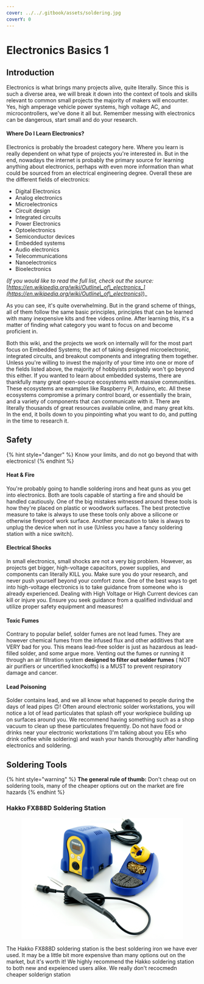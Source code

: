 ```yaml
---
cover: ../../.gitbook/assets/soldering.jpg
coverY: 0
---
```


# Electronics Basics 1

## Introduction

Electronics is what brings many projects alive, quite literally. Since this is such a diverse area, we will break it down into the context of tools and skills relevant to common small projects the majority of makers will encounter. Yes, high amperage vehicle power systems, high voltage AC, and microcontrollers, we've done it all but. Remember messing with electronics can be dangerous, start small and do your research.

#### Where Do I Learn Electronics?

Electronics is probably the broadest category here. Where you learn is really dependent on what type of projects you're interested in. But in the end, nowadays the internet is probably the primary source for learning anything about electronics, perhaps with even more information than what could be sourced from an electrical engineering degree. Overall these are the different fields of electronics:

* Digital Electronics
* Analog electronics
* Microelectronics
* Circuit design
* Integrated circuits
* Power Electronics
* Optoelectronics
* Semiconductor devices
* Embedded systems
* Audio electronics
* Telecommunications
* Nanoelectronics
* Bioelectronics

_(If you would like to read the full list, check out the source:_ [_https://en.wikipedia.org/wiki/Outline\_of\_electronics_](https://en.wikipedia.org/wiki/Outline\_of\_electronics)_)_

As you can see, it's quite overwhelming. But in the grand scheme of things, all of them follow the same basic principles, principles that can be learned with many inexpensive kits and free videos online. After learning this, it's a matter of finding what category you want to focus on and become proficient in.&#x20;

Both this wiki, and the projects we work on internally will for the most part focus on Embedded Systems; the act of taking designed microelectronic, integrated circuits, and breakout components and integrating them together. Unless you're willing to invest the majority of your time into one or more of the fields listed above, the majority of hobbyists probably won't go beyond this either. If you wanted to learn about embedded systems, there are thankfully many great open-source ecosystems with massive communities. These ecosystems are examples like Raspberry Pi, Arduino, etc. All these ecosystems compromise a primary control board, or essentially the brain, and a variety of components that can communicate with it. There are literally thousands of great resources available online, and many great kits. In the end, it boils down to you pinpointing what you want to do, and putting in the time to research it.&#x20;

## Safety

{% hint style="danger" %}
Know your limits, and do not go beyond that with electronics!
{% endhint %}

#### Heat & Fire

You're probably going to handle soldering irons and heat guns as you get into electronics. Both are tools capable of starting a fire and should be handled cautiously. One of the big mistakes witnessed around these tools is how they're placed on plastic or woodwork surfaces. The best protective measure to take is always to use these tools only above a silicone or otherwise fireproof work surface. Another precaution to take is always to unplug the device when not in use (Unless you have a fancy soldering station with a nice switch).&#x20;

#### Electrical Shocks

In small electronics, small shocks are not a very big problem. However, as projects get bigger, high-voltage capacitors, power supplies, and components can literally KILL you. Make sure you do your research, and never push yourself beyond your comfort zone. One of the best ways to get into high-voltage electronics is to take guidance from someone who is already experienced. Dealing with High Voltage or High Current devices can kill or injure you. Ensure you seek guidance from a qualified individual and utilize proper safety equipment and measures!

#### Toxic Fumes

Contrary to popular belief, solder fumes are not lead fumes. They are however chemical fumes from the infused flux and other additives that are VERY bad for you. This means lead-free solder is just as hazardous as lead-filled solder, and some argue more. Venting out the fumes or running it through an air filtration system **designed to filter out solder fumes** ( NOT air purifiers or uncertified knockoffs) is a MUST to prevent respiratory damage and cancer.&#x20;

#### Lead Poisoning

Solder contains lead, and we all know what happened to people during the days of lead pipes 🙃! Often around electronic solder workstations, you will notice a lot of lead particulates that splash off your workpiece building up on surfaces around you. We recommend having something such as a shop vacuum to clean up these particulates frequently. Do not have food or drinks near your electronic workstations (I'm talking about you EEs who drink coffee while soldering) and wash your hands thoroughly after handling electronics and soldering. &#x20;



## Soldering Tools

{% hint style="warning" %}
**The general rule of thumb:** Don't cheap out on soldering tools, many of the cheaper options out on the market are fire hazards
{% endhint %}

### Hakko FX888D Soldering Station

<figure><img src="../../.gitbook/assets/dsc04526_edit.jpg" alt=""><figcaption></figcaption></figure>

The Hakko FX888D soldering station is the best soldering iron we have ever used. It may be a little bit more expensive than many options out on the market, but it's worth it! We highly recommend the Hakko soldering station to both new and expeienced users alike. We really don't recocmedn cheaper solderign station&#x20;
